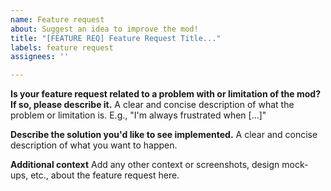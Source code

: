 ```yaml
---
name: Feature request
about: Suggest an idea to improve the mod!
title: "[FEATURE REQ] Feature Request Title..."
labels: feature request
assignees: ''

---
```


**Is your feature request related to a problem with or limitation of the mod? If so, please describe it.**
A clear and concise description of what the problem or limitation is. E.g., "I'm always frustrated when [...]"

**Describe the solution you'd like to see implemented.**
A clear and concise description of what you want to happen.

**Additional context**
Add any other context or screenshots, design mock-ups, etc., about the feature request here.
